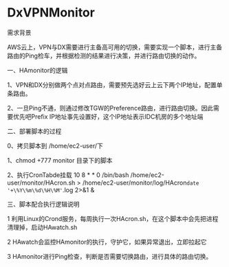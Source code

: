 # DxVPNMonitor

需求背景

AWS云上，VPN与DX需要进行主备高可用的切换，需要实现一个脚本，进行主备路由的Ping检车，并根据检测的结果进行决策，并进行路由切换的动作。

一、HAmonitor的逻辑

1、VPN和DX分别做两个点对点路由，需要预先选好云上云下两个IP地址，配置单条路由。

2、一旦Ping不通，则通过修改TGW的Preference路由，进行路由切换。因此需要优先吧Prefix IP地址事先设置好，这个IP地址表示IDC机房的多个地址端

二、部署脚本的过程

0、拷贝脚本到 /home/ec2-user/下

1、chmod +777 monitor 目录下的脚本

2、执行CronTabde挂载 10 8 * * 0 /bin/bash /home/ec2-user/monitor/HAcron.sh > /home/ec2-user/monitor/log/HAcron`date '+\%Y\%m\%d\%H\%M'`.log 2>&1 &


三、脚本配合执行逻辑说明

1 利用Linux的Crond服务，每周执行一次HAcron.sh，在这个脚本中会先把进程清理掉，启动HAwatch.sh

2 HAwatch会监控HAmonitor的执行，守护它，如果异常退出，立即拉起它

3 HAmonitor进行Ping检查，判断是否需要切换路由，进行具体的路由切换。


